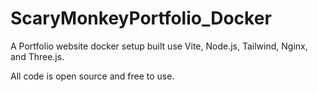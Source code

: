 # ScaryMonkeyPortfolio_Docker
A Portfolio website docker setup built use Vite, Node.js, Tailwind, Nginx, and Three.js.

All code is open source and free to use. 
